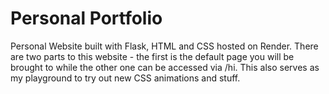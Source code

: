 # Personal Portfolio

Personal Website built with Flask, HTML and CSS hosted on Render. There are two parts to this website - the first is the default page you will be brought to while the other one can be accessed via /hi. This also serves as my playground to try out new CSS animations and stuff.
